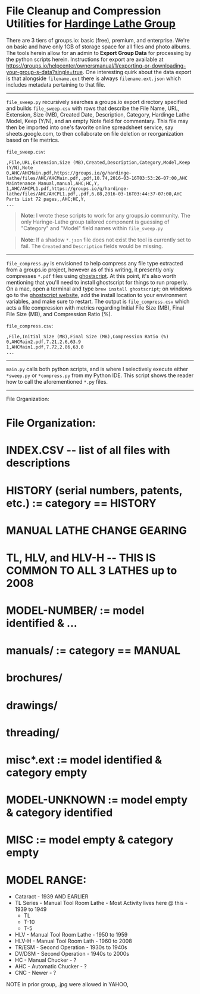 # File Cleanup and Compression Utilities for [Hardinge Lathe Group](https://groups.io/g/hardinge-lathe)

There are 3 tiers of groups.io: basic (free), premium, and enterprise. We're on basic and have only 1GB of storage space for all files and photo albums. The tools herein allow for an admin to **Export Group Data** for processing by the python scripts herein. Instructions for export are available at https://groups.io/helpcenter/ownersmanual/1/exporting-or-downloading-your-group-s-data?single=true. One interesting quirk about the data export is that alongside `filename.ext` there is always `filename.ext.json` which includes metadata pertaining to that file.

---

`file_sweep.py` recursively searches a groups.io export directory specified and builds `file_sweep.csv` with rows that describe the File Name, URL, Extension, Size (MB), Created Date, Description, Category, Hardinge Lathe Model, Keep (Y/N), and an empty Note field for commentary. This file may then be imported into one's favorite online spreadsheet service, say sheets.google.com, to then collaborate on file deletion or reorganization based on file metrics.

`file_sweep.csv`:
```
,File,URL,Extension,Size (MB),Created,Description,Category,Model,Keep (Y/N),Note
0,AHC/AHCMain.pdf,https://groups.io/g/hardinge-lathe/files/AHC/AHCMain.pdf,.pdf,10.74,2016-03-16T03:53:26-07:00,AHC Maintenance Manual,manual,AHC;HC,Y,
1,AHC/AHCPL1.pdf,https://groups.io/g/hardinge-lathe/files/AHC/AHCPL1.pdf,.pdf,6.08,2016-03-16T03:44:37-07:00,AHC Parts List 72 pages,,AHC;HC,Y,
...
```


> **Note**: I wrote these scripts to work for any groups.io community. The only Haringe-Lathe group tailored component is guessing of "Category" and "Model" field names within `file_sweep.py`

> **Note**: If a shadow `*.json` file does not exist the tool is currently set to fail. The `Created` and `Description` fields would be missing.

---

`file_compress.py` is envisioned to help compress any file type extracted from a groups.io project, however as of this writing, it presently only compresses `*.pdf` files using [ghostscript](https://www.ghostscript.com). At this point, it's also worth mentioning that you'll need to install ghostscript for things to run properly. On a mac, open a terminal and type `brew install ghostscript`; on windows go to the [ghostscript website](https://www.ghostscript.com/), add the install location to your environment variables, and make sure to restart. The output is `file_compress.csv` which acts a file compression with metrics regarding Initial File Size (MB), Final File Size (MB), and Compression Ratio (%).

`file_compress.csv`:
```
,File,Initial Size (MB),Final Size (MB),Compression Ratio (%)
0,AHCMain2.pdf,7.21,2.6,63.9
1,AHCMain1.pdf,7.72,2.86,63.0
...
```

---

`main.py` calls both python scripts, and is where I selectively execute either `*sweep.py` or `*compress.py` from my Python IDE. This script shows the reader how to call the aforementioned `*.py` files.


--- 




File Organization:

# File Organization:

# INDEX.CSV -- list of all files with descriptions
#
#   HISTORY (serial numbers, patents, etc.) := category == HISTORY
#   MANUAL LATHE CHANGE GEARING
#       TL, HLV, and HLV-H -- THIS IS COMMON TO ALL 3 LATHES up to 2008
#   MODEL-NUMBER/                           := model identified & ...
#       manuals/                            := category == MANUAL
#       brochures/
#       drawings/
#       threading/
#       misc*.ext                           := model identified & category empty
#   MODEL-UNKNOWN                           := model empty & category identified
#   MISC                                    := model empty & category empty


# MODEL RANGE:
* Cataract - 1939 AND EARLIER
* TL Series - Manual Tool Room Lathe - Most Activity lives here @ this - 1939 to 1949
    * TL
    * T-10
    * T-5 
* HLV - Manual Tool Room Lathe - 1950 to 1959
* HLV-H - Manual Tool Room Lath - 1960 to 2008
* TR/ESM - Second Operation - 1930s to 1940s
* DV/DSM - Second Operation - 1940s to 2000s
* HC - Manual Chucker - ?
* AHC - Automatic Chucker - ?
* CNC - Newer - ?


NOTE in prior group, .jpg were allowed in YAHOO, 